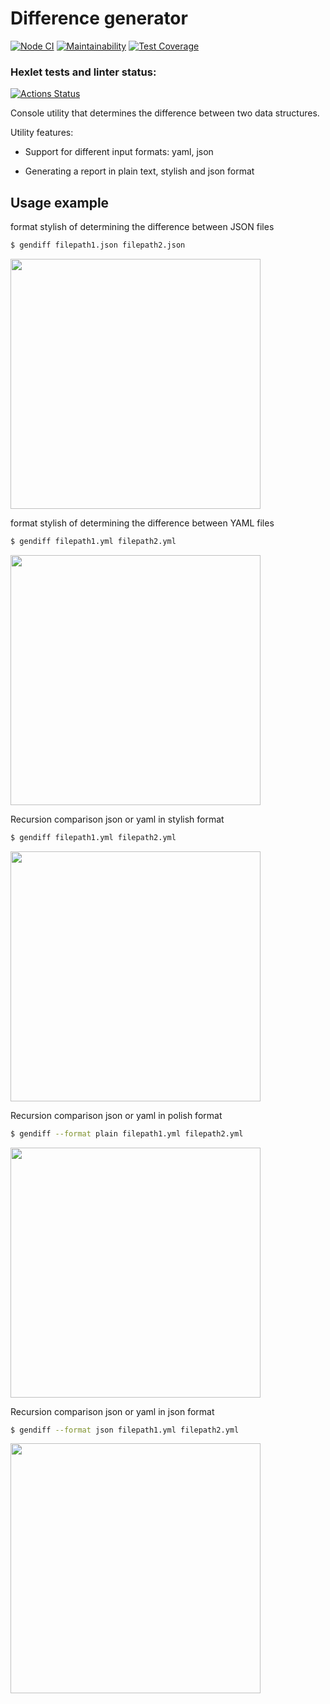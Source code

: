 # Difference generator
[![Node CI](https://github.com/superpuper32/frontend-project-lvl2/workflows/Node%20CI/badge.svg)](https://github.com/superpuper32/frontend-project-lvl2/actions)
[![Maintainability](https://api.codeclimate.com/v1/badges/744d0ce22e068d150fd3/maintainability)](https://codeclimate.com/github/superpuper32/frontend-project-lvl2/maintainability)
[![Test Coverage](https://api.codeclimate.com/v1/badges/744d0ce22e068d150fd3/test_coverage)](https://codeclimate.com/github/superpuper32/frontend-project-lvl2/test_coverage)

### Hexlet tests and linter status:
[![Actions Status](https://github.com/superpuper32/frontend-project-lvl2/workflows/hexlet-check/badge.svg)](https://github.com/superpuper32/frontend-project-lvl2/actions)

Console utility that determines the difference between two data structures.

Utility features:

* Support for different input formats: yaml, json

* Generating a report in plain text, stylish and json format

## Usage example

format stylish of determining the difference between JSON files

```sh
$ gendiff filepath1.json filepath2.json
```
<a href="https://asciinema.org/a/UfuLktGU3uq4b2gcdbpJj17Yl" target="_blank"><img src="https://asciinema.org/a/UfuLktGU3uq4b2gcdbpJj17Yl.svg" width="400px" /></a>

format stylish of determining the difference between YAML files

```sh
$ gendiff filepath1.yml filepath2.yml
```
<a href="https://asciinema.org/a/nqp7YMW071rLG12OfnN84xOAT" target="_blank"><img src="https://asciinema.org/a/nqp7YMW071rLG12OfnN84xOAT.svg" width="400px" /></a>

Recursion comparison json or yaml in stylish format

```sh
$ gendiff filepath1.yml filepath2.yml
```
<a href="https://asciinema.org/a/qIytf5shxickOrtmhRpz5SLcq" target="_blank"><img src="https://asciinema.org/a/qIytf5shxickOrtmhRpz5SLcq.svg" width="400px" /></a>

Recursion comparison json or yaml in polish format

```sh
$ gendiff --format plain filepath1.yml filepath2.yml
```
<a href="https://asciinema.org/a/VH00kkz7EVpsO7IM7AmscQj3q" target="_blank"><img src="https://asciinema.org/a/VH00kkz7EVpsO7IM7AmscQj3q.svg" width="400px" /></a>

Recursion comparison json or yaml in json format

```sh
$ gendiff --format json filepath1.yml filepath2.yml
```
<a href="https://asciinema.org/a/yeXQmduyHaF6GKms9nfFJfLSN" target="_blank"><img src="https://asciinema.org/a/yeXQmduyHaF6GKms9nfFJfLSN.svg" width="400px" /></a>